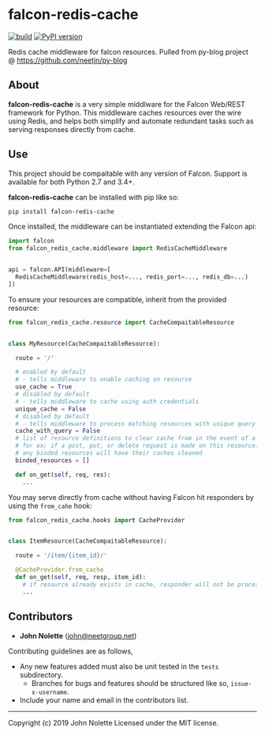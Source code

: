 # falcon-redis-cache

[![build](https://travis-ci.org/neetjn/falcon-redis-cache.svg?branch=master)](https://travis-ci.org/neetjn/falcon-redis-cache)
[![PyPI version](https://badge.fury.io/py/falcon-redis-cache.svg)](https://badge.fury.io/py/falcon-redis-cache)

Redis cache middleware for falcon resources. Pulled from py-blog project @ https://github.com/neetjn/py-blog

## About

**falcon-redis-cache** is a very simple middlware for the Falcon Web/REST framework for Python. This middleware caches resources over the wire using Redis, and helps both simplify and automate redundant tasks such as serving responses directly from cache.

## Use

This project should be compaitable with any version of Falcon. Support is available for both Python 2.7 and 3.4+.

**falcon-redis-cache** can be installed with pip like so:

```bash
pip install falcon-redis-cache
```

Once installed, the middleware can be instantiated extending the Falcon api:

```python
import falcon
from falcon_redis_cache.middleware import RedisCacheMiddleware


api = falcon.API(middleware=[
  RedisCacheMiddleware(redis_host=..., redis_port=..., redis_db=...)
])
```

To ensure your resources are compatible, inherit from the provided resource:

```python
from falcon_redis_cache.resource import CacheCompaitableResource


class MyResource(CacheCompaitableResource):

  route = '/'

  # enabled by default
  # - tells middleware to enable caching on resource
  use_cache = True
  # disabled by default
  # - tells middleware to cache using auth credentials
  unique_cache = False
  # disabled by default
  # - tells middleware to process matching resources with unique query strings
  cache_with_query = False
  # list of resource definitions to clear cache from in the event of a change
  # for ex; if a post, put, or delete request is made on this resource...
  # any binded resources will have their caches cleaned
  binded_resources = []

  def on_get(self, req, res):
    ...

```

You may serve directly from cache without having Falcon hit responders by using the `from_cahe` hook:

```python
from falcon_redis_cache.hooks import CacheProvider


class ItemResource(CacheCompaitableResource):

  route = '/item/{item_id}/'

  @CacheProvider.from_cache
  def on_get(self, req, resp, item_id):
    # if resource already exists in cache, responder will not be processed by Falcon
    ...
```

## Contributors

* **John Nolette** (john@neetgroup.net)

Contributing guidelines are as follows,

* Any new features added must also be unit tested in the `tests` subdirectory.
  * Branches for bugs and features should be structured like so, `issue-x-username`.
* Include your name and email in the contributors list.

---

Copyright (c) 2019 John Nolette Licensed under the MIT license.

